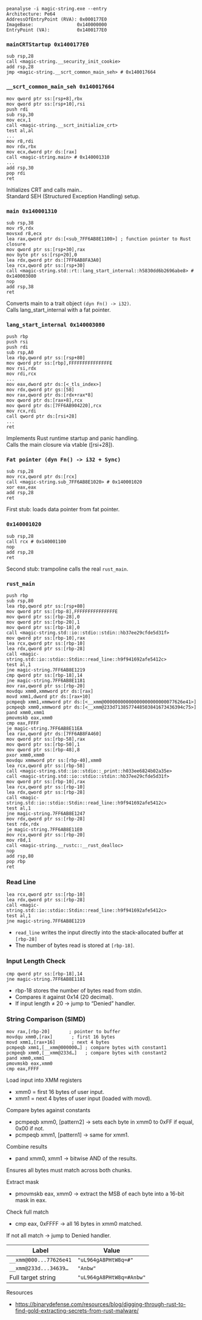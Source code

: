 
```
peanalyse -i magic-string.exe --entry
Architecture: Pe64
AddressOfEntryPoint (RVA): 0x000177E0
ImageBase:                0x140000000
EntryPoint (VA):          0x1400177E0
```

### `mainCRTStartup 0x1400177E0`

```x86asm
sub rsp,28
call <magic-string.__security_init_cookie>
add rsp,28
jmp <magic-string.__scrt_common_main_seh> # 0x140017664
```

### `__scrt_common_main_seh 0x140017664`

```x86asm
mov qword ptr ss:[rsp+8],rbx
mov qword ptr ss:[rsp+10],rsi
push rdi
sub rsp,30
mov ecx,1
call <magic-string.__scrt_initialize_crt>
test al,al
...
mov r8,rdi
mov rdx,rbx
mov ecx,dword ptr ds:[rax]
call <magic-string.main> # 0x140001310
...
add rsp,30
pop rdi
ret 
```

Initializes CRT and calls main..<br/>
Standard SEH (Structured Exception Handling) setup.

### `main 0x140001310`

```x86asm
sub rsp,38
mov r9,rdx
movsxd r8,ecx
lea rax,qword ptr ds:[<sub_7FF6AB8E1100>] ; function pointer to Rust closure
mov qword ptr ss:[rsp+30],rax
mov byte ptr ss:[rsp+20],0
lea rdx,qword ptr ds:[7FF6AB8FA3A0]
lea rcx,qword ptr ss:[rsp+30]
call <magic-string.std::rt::lang_start_internal::h5830dd6b2696abe8> # 0x140003080
nop 
add rsp,38
ret 
```

Converts main to a trait object `(dyn Fn() -> i32)`.<br/>
Calls lang_start_internal with a fat pointer.

### `lang_start_internal 0x140003080`

```x86asm
push rbp
push rsi
push rdi
sub rsp,A0
lea rbp,qword ptr ss:[rsp+80]
mov qword ptr ss:[rbp],FFFFFFFFFFFFFFFE
mov rsi,rdx
mov rdi,rcx
...
mov eax,dword ptr ds:[<_tls_index>]
mov rdx,qword ptr gs:[58]
mov rax,qword ptr ds:[rdx+rax*8]
mov qword ptr ds:[rax+8],rcx
mov qword ptr ds:[7FF6AB904220],rcx
mov rcx,rdi
call qword ptr ds:[rsi+28]
...
ret 
```

Implements Rust runtime startup and panic handling.<br/>
Calls the main closure via vtable ([rsi+28]).

### `Fat pointer (dyn Fn() -> i32 + Sync)`

```x86asm
sub rsp,28
mov rcx,qword ptr ds:[rcx]
call <magic-string.sub_7FF6AB8E1020> # 0x140001020
xor eax,eax
add rsp,28
ret 
```

First stub: loads data pointer from fat pointer.

### `0x140001020`

```x86asm
sub rsp,28
call rcx # 0x140001100
nop 
add rsp,28
ret 
```

Second stub: trampoline calls the real `rust_main`.

### `rust_main`

```x86asm
push rbp
sub rsp,80
lea rbp,qword ptr ss:[rsp+80]
mov qword ptr ss:[rbp-8],FFFFFFFFFFFFFFFE
mov qword ptr ss:[rbp-28],0
mov qword ptr ss:[rbp-20],1
mov qword ptr ss:[rbp-18],0
call <magic-string.std::io::stdio::stdin::hb37ee29cfde5d31f>
mov qword ptr ss:[rbp-10],rax
lea rcx,qword ptr ss:[rbp-10]
lea rdx,qword ptr ss:[rbp-28]
call <magic-string.std::io::stdio::Stdin::read_line::h9f941692afe5412c>
test al,1
jne magic-string.7FF6AB8E1219
cmp qword ptr ss:[rbp-18],14
jne magic-string.7FF6AB8E1181
mov rax,qword ptr ss:[rbp-20]
movdqu xmm0,xmmword ptr ds:[rax]
movd xmm1,dword ptr ds:[rax+10]
pcmpeqb xmm1,xmmword ptr ds:[<__xmm@00000000000000000000000077626e41>]
pcmpeqb xmm0,xmmword ptr ds:[<__xmm@233d7138577448503841673436394c75>]
pand xmm0,xmm1
pmovmskb eax,xmm0
cmp eax,FFFF
je magic-string.7FF6AB8E11EA
lea rax,qword ptr ds:[7FF6AB8FA460]
mov qword ptr ss:[rbp-58],rax
mov qword ptr ss:[rbp-50],1
mov qword ptr ss:[rbp-48],8
pxor xmm0,xmm0
movdqu xmmword ptr ss:[rbp-40],xmm0
lea rcx,qword ptr ss:[rbp-58]
call <magic-string.std::io::stdio::_print::h033ee6824b02a35e>
call <magic-string.std::io::stdio::stdin::hb37ee29cfde5d31f>
mov qword ptr ss:[rbp-10],rax
lea rcx,qword ptr ss:[rbp-10]
lea rdx,qword ptr ss:[rbp-28]
call <magic-string.std::io::stdio::Stdin::read_line::h9f941692afe5412c>
test al,1
jne magic-string.7FF6AB8E1247
mov rdx,qword ptr ss:[rbp-28]
test rdx,rdx
je magic-string.7FF6AB8E11E0
mov rcx,qword ptr ss:[rbp-20]
mov r8d,1
call <magic-string.__rustc::__rust_dealloc>
nop 
add rsp,80
pop rbp
ret 
```

### Read Line

```x86asm
lea rcx,qword ptr ss:[rbp-10]
lea rdx,qword ptr ss:[rbp-28]
call <magic-string.std::io::stdio::Stdin::read_line::h9f941692afe5412c>
test al,1
jne magic-string.7FF6AB8E1219
```

- `read_line` writes the input directly into the stack-allocated buffer at `[rbp-28]`
- The number of bytes read is stored at `[rbp-18]`.

### Input Length Check

```x86asm
cmp qword ptr ss:[rbp-18],14
jne magic-string.7FF6AB8E1181
```

- rbp-18 stores the number of bytes read from stdin.
- Compares it against 0x14 (20 decimal).
- If input length ≠ 20 → jump to “Denied” handler.

### String Comparison (SIMD)

```x86asm
mov rax,[rbp-20]       ; pointer to buffer
movdqu xmm0,[rax]       ; first 16 bytes
movd xmm1,[rax+16]      ; next 4 bytes
pcmpeqb xmm1,[__xmm@000000…] ; compare bytes with constant1
pcmpeqb xmm0,[__xmm@233d…]   ; compare bytes with constant2
pand xmm0,xmm1
pmovmskb eax,xmm0
cmp eax,FFFF
```

Load input into XMM registers
- xmm0 = first 16 bytes of user input.
- xmm1 = next 4 bytes of user input (loaded with movd).

Compare bytes against constants
- pcmpeqb xmm0, [pattern2] → sets each byte in xmm0 to 0xFF if equal, 0x00 if not.
- pcmpeqb xmm1, [pattern1] → same for xmm1.

Combine results
- pand xmm0, xmm1 → bitwise AND of the results.

Ensures all bytes must match across both chunks.

Extract mask
- pmovmskb eax, xmm0 → extract the MSB of each byte into a 16-bit mask in eax.

Check full match
- cmp eax, 0xFFFF → all 16 bytes in xmm0 matched.

If not all match → jump to Denied handler.

| Label                  | Value                    |
| ---------------------- | ------------------------ |
| `__xmm@000...77626e41` | `"uL964gA8PHtW8q=#"`     |
| `__xmm@233d...34639…`  | `"Anbw"`                 |
| Full target string     | `"uL964gA8PHtW8q=#Anbw"` |


Resources
- https://binarydefense.com/resources/blog/digging-through-rust-to-find-gold-extracting-secrets-from-rust-malware/